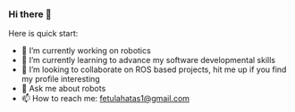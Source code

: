 ### Hi there 👋

<!--
**jediofgever/jediofgever** is a ✨ _special_ ✨ repository because its `README.md` (this file) appears on your GitHub profile.
 -->
Here is quick start:
* 🔭 I’m currently working on robotics 
* 🌱 I’m currently learning to advance my software developmental skills
* 👯 I’m looking to collaborate on ROS based projects, hit me up if you find my profile interesting
* 💬 Ask me about robots
* 📫 How to reach me: fetulahatas1@gmail.com

